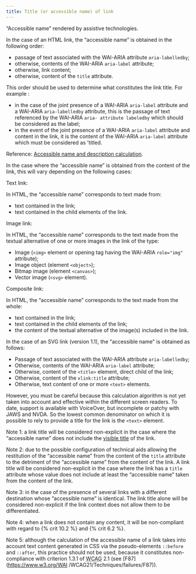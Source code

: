 ```yaml
---
title: Title (or accessible name) of link
---
```


“Accessible name” rendered by assistive technologies.

In the case of an HTML link, the “accessible name” is obtained in the following order:

- passage of text associated with the WAI-ARIA attribute `aria-labelledby`;
- otherwise, contents of the WAI-ARIA `aria-label` attribute;
- otherwise, link content;
- otherwise, content of the `title` attribute.

This order should be used to determine what constitutes the link title. For example :

- in the case of the joint presence of a WAI-ARIA `aria-label` attribute and a WAI-ARIA `aria-labelledby` attribute, this is the passage of text referenced by the WAI-ARIA `aria- attribute labeledby` which should be considered as the label;
- in the event of the joint presence of a WAI-ARIA `aria-label` attribute and content in the link, it is the content of the WAI-ARIA `aria-label` attribute which must be considered as 'titled.

Reference: <span lang="en">[Accessible name and description calculation](https://www.w3.org/TR/html-aam-1.0/#accessible-name-and-description-computation)</span >.

In the case where the “accessible name” is obtained from the content of the link, this will vary depending on the following cases:

Text link:

In HTML, the “accessible name” corresponds to text made from:

- text contained in the link;
- text contained in the child elements of the link.

Image link:

In HTML, the “accessible name” corresponds to the text made from the textual alternative of one or more images in the link of the type:

- Image (`<img>` element or opening tag having the WAI-ARIA `role="img"` attribute);
- Image object (element `<object>`);
- Bitmap image (element `<canvas>`);
- Vector image (`<svg>` element).

Composite link:

In HTML, the “accessible name” corresponds to the text made from the whole:

- text contained in the link;
- text contained in the child elements of the link;
- the content of the textual alternative of the image(s) included in the link.

In the case of an SVG link (version 1.1), the "accessible name" is obtained as follows:

- Passage of text associated with the WAI-ARIA attribute `aria-labelledby`;
- Otherwise, contents of the WAI-ARIA `aria-label` attribute;
- Otherwise, content of the `<title>` element, direct child of the link;
- Otherwise, content of the `xlink:title` attribute;
- Otherwise, text content of one or more `<text>` elements.

However, you must be careful because this calculation algorithm is not yet taken into account and effective within the different screen readers. To date, support is available with VoiceOver, but incomplete or patchy with JAWS and NVDA. So the lowest common denominator on which it is possible to rely to provide a title for the link is the `<text>` element.

Note 1: a link title will be considered non-explicit in the case where the “accessible name” does not include the [visible title](#visible-title) of the link.

Note 2: due to the possible configuration of technical aids allowing the restitution of the “accessible name” from the content of the `title` attribute to the detriment of the “accessible name” from the content of the link. A link title will be considered non-explicit in the case where the link has a `title` attribute whose value does not include at least the “accessible name” taken from the content of the link.

Note 3: in the case of the presence of several links with a different destination whose “accessible name” is identical. The link title alone will be considered non-explicit if the link context does not allow them to be differentiated.

Note 4: when a link does not contain any content, it will be non-compliant with regard to {% crit 10.2 %} and {% crit 6.2 %}.

Note 5: although the calculation of the accessible name of a link takes into account text content generated in CSS via the pseudo-elements `::before` and `::after`, this practice should not be used, because it constitutes non-compliance with criterion 1.3.1 of <abbr lang="en" title="web content accessibility guidelines">WCAG</abbr> 2.1 (see [F87](https://www.w3.org/WAI /WCAG21/Techniques/failures/F87)).
